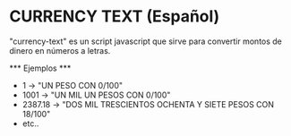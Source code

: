 # CURRENCY TEXT (Español)

"currency-text" es un script javascript que sirve para convertir montos de dinero en números a letras.

*** Ejemplos ***

- 1 -> "UN PESO CON 0/100"
- 1001 -> "UN MIL UN PESOS CON 0/100"
- 2387.18 -> "DOS MIL TRESCIENTOS OCHENTA Y SIETE PESOS CON 18/100"
- etc..


